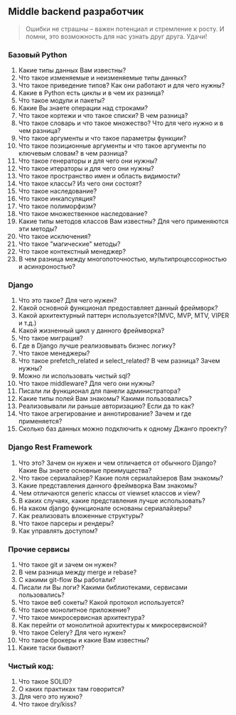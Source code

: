 ## Middle backend разработчик

> Ошибки не страшны – важен потенциал и стремление к росту. И помни, это возможность для нас узнать
> друг друга. Удачи!

### Базовый Python

1. Какие типы данных Вам известны?
2. Что такое изменяемые и неизменяемые типы данных?
3. Что такое приведение типов? Как они работают и для чего нужны?
4. Какие в Python есть циклы и в чем их разница?
5. Что такое модули и пакеты?
6. Какие Вы знаете операции над строками?
7. Что такое кортежи и что такое списки? В чем разница?
8. Что такое словарь и что такое множество? Что для чего нужно и в чем разница?
9. Что такое аргументы и что такое параметры функции?
10. Что такое позиционные аргументы и что такое аргументы по ключевым словам? в чем разница?
11. Что такое генераторы и для чего они нужны?
12. Что такое итераторы и для чего они нужны?
13. Что такое пространство имен и область видимости?
14. Что такое классы? Из чего они состоят?
15. Что такое наследование?
16. Что такое инкапсуляция?
17. Что такое полиморфизм?
18. Что такое множественное наследование?
19. Какие типы методов классов Вам известны? Для чего применяются эти методы?
20. Что такое исключения?
21. Что такое "магические" методы?
22. Что такое контекстный менеджер?
23. В чем разница между многопоточностью, мультипроцессорностью и асинхроностью?

### Django

1. Что это такое? Для чего нужен?
2. Какой основной функционал предоставляет данный фреймворк?
3. Какой архитектурный паттерн используется?(MVC, MVP, MTV, VIPER и т.д.)
4. Какой жизненный цикл у данного фреймворка?
5. Что такое миграция?
6. Где в Django лучше реализовывать бизнес логику?
7. Что такое менеджеры?
8. Что такое prefetch_related и select_related? В чем разница? Зачем нужны?
9. Можно ли использовать чистый sql?
10. Что такое middleware? Для чего они нужны?
11. Писали ли функционал для панели администратора?
12. Какие типы полей Вам знакомы? Какими пользовались?
13. Реализовывали ли раньше авторизацию? Если да то как?
14. Что такое агрегирование и аннотирование? Зачем и где применяется?
15. Сколько баз данных можно подключить к одному Джанго проекту?

### Django Rest Framework

1. Что это? Зачем он нужен и чем отличается от обычного Django? Какие Вы знаете основные преимущества?
2. Что такое сериалайзер? Какие поля сериалайзеров Вам знакомы?
3. Какие представления данного фреймворка Вам знакомы?
4. Чем отличаются generic классы от viewset классов и view?
5. В каких случаях, какие представления лучше использовать?
6. На каком django функционале основаны сериалайзеры?
7. Как реализовать вложенные структуры?
8. Что такое парсеры и рендеры?
9. Как управлять доступом?

### Прочие сервисы

1. Что такое git и зачем он нужен?
2. В чем разница между merge и rebase?
3. С какими git-flow Вы работали?
4. Писали ли Вы логи? Какими библиотеками, сервисами пользовались?
5. Что такое веб сокеты? Какой протокол используется?
6. Что такое монолитное приложение?
7. Что такое микросервисная архитектура?
8. Как перейти от монолитной архитектуры к микросервисной?
9. Что такое Celery? Для чего нужен?
10. Что такое брокеры и какие Вам известны?
11. Какие таски бывают?

### Чистый код:

1. Что такое SOLID?
2. О каких практиках там говорится?
3. Для чего это нужно?
4. Что такое dry/kiss? 
 